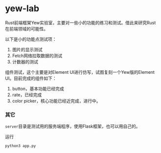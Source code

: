 # yew-lab
Rust前端框架Yew实验室，主要对一些小的功能的练习和测试。借此来研究Rust在前端领域的可能性。

以下是小的功能点测试项：
1. 图片的显示测试
2. Fetch网络拉取数据的测试
3. 计数器的测试

组件测试，这个主要是对Element UI进行仿写，试图复刻一个Yew版的Element UI。目前完成的组件如下：
1. button，基本功能已经完成
2. rate，已经完成
3. color picker，核心功能已经近完成，进行中。


### 其它
`server`目录是测试用的服务端程序，使用Flask框架，也可以用自己的。

运行

```sh
python3 app.py
```
